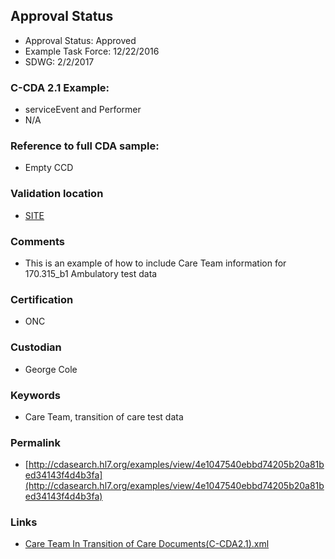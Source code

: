 ## Approval Status 

* Approval Status: Approved
* Example Task Force: 12/22/2016
* SDWG: 2/2/2017

### C-CDA 2.1 Example:
* serviceEvent and Performer
* N/A

### Reference to full CDA sample:
* Empty CCD

### Validation location
* [SITE](https://site.healthit.gov/sandbox-ccda/ccda-validator)

### Comments
* This is an example of how to include Care Team information for 170.315_b1 Ambulatory test data

### Certification
* ONC

### Custodian
* George Cole

### Keywords
* Care Team, transition of care test data



### Permalink

* [http://cdasearch.hl7.org/examples/view/4e1047540ebbd74205b20a81bed34143f4d4b3fa](http://cdasearch.hl7.org/examples/view/4e1047540ebbd74205b20a81bed34143f4d4b3fa)

### Links

* [Care Team In Transition of Care Documents(C-CDA2.1).xml](https://github.com/HL7/C-CDA-Examples/tree/master/Header/Care%20Team%20In%20Transition%20of%20Care%20Documents/Care%20Team%20In%20Transition%20of%20Care%20Documents%28C-CDA2.1%29.xml)

